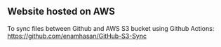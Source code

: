 ## Website hosted on AWS

To sync files between Github and AWS S3 bucket using Github Actions: https://github.com/enamhasan/GitHub-S3-Sync
